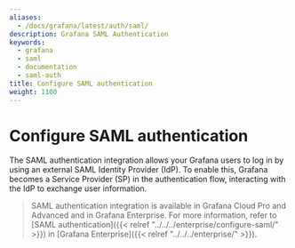 ```yaml
---
aliases:
  - /docs/grafana/latest/auth/saml/
description: Grafana SAML Authentication
keywords:
  - grafana
  - saml
  - documentation
  - saml-auth
title: Configure SAML authentication
weight: 1100
---
```


# Configure SAML authentication

The SAML authentication integration allows your Grafana users to log in by using an external SAML Identity Provider (IdP). To enable this, Grafana becomes a Service Provider (SP) in the authentication flow, interacting with the IdP to exchange user information.

> SAML authentication integration is available in Grafana Cloud Pro and Advanced and in Grafana Enterprise. For more information, refer to [SAML authentication]({{< relref "../../../enterprise/configure-saml/" >}}) in [Grafana Enterprise]({{< relref "../../../enterprise/" >}}).
